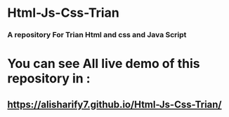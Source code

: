 # Html-Js-Css-Trian
### A repository For Trian Html and css and Java Script


# You can see All live demo of this repository in : 
 ## https://alisharify7.github.io/Html-Js-Css-Trian/

